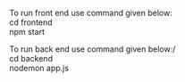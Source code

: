 To run front end use command given below:<br>
cd frontend<br>
npm start<br>

To run back end use command given below:/<br>
cd backend<br>
nodemon app.js<br>

